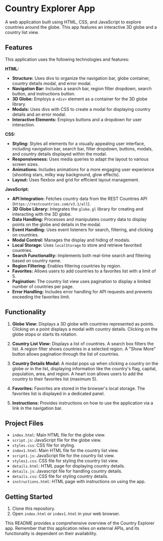 # Country Explorer App

A web application built using HTML, CSS, and JavaScript to explore countries around the globe.  This app features an interactive 3D globe and a country list view.

## Features

This application uses the following technologies and features:

**HTML:**

*   **Structure:** Uses divs to organize the navigation bar, globe container, country details modal, and error modal.
*   **Navigation Bar:** Includes a search bar, region filter dropdown, search button, and instructions button.
*   **3D Globe:** Employs a `<div>` element as a container for the 3D globe library.
*   **Modals:** Uses divs with CSS to create a modal for displaying country details and an error modal.
*   **Interactive Elements:** Employs buttons and a dropdown for user interaction.

**CSS:**

*   **Styling:** Styles all elements for a visually appealing user interface, including navigation bar, search bar, filter dropdown, buttons, modals, and country details displayed within the modal.
*   **Responsiveness:** Uses media queries to adapt the layout to various screen sizes.
*   **Animations:** Includes animations for a more engaging user experience (shooting stars, milky way background, glow effects).
*   **Layout:** Uses flexbox and grid for efficient layout management.

**JavaScript:**

*   **API Integration:** Fetches country data from the REST Countries API (`https://restcountries.com/v3.1/all`).
*   **3D Globe Library:** Integrates the `globe.gl` library for creating and interacting with the 3D globe.
*   **Data Handling:** Processes and manipulates country data to display points on the globe and details in the modal.
*   **Event Handling:** Uses event listeners for search, filtering, and clicking on countries.
*   **Modal Control:** Manages the display and hiding of modals.
*   **Local Storage:** Uses `localStorage` to store and retrieve favorited countries.
*   **Search Functionality:** Implements both real-time search and filtering based on country name.
*   **Region Filtering:** Enables filtering countries by region.
*   **Favorites:** Allows users to add countries to a favorites list with a limit of 5.
*   **Pagination:** The country list view uses pagination to display a limited number of countries per page.
*   **Error Handling:** Includes error handling for API requests and prevents exceeding the favorites limit.

## Functionality

1.  **Globe View:** Displays a 3D globe with countries represented as points. Clicking on a point displays a modal with country details. Clicking on the globe stops or starts its rotation.

2.  **Country List View:** Displays a list of countries. A search box filters the list. A region filter shows countries in a selected region.  A "Show More" button allows pagination through the list of countries.

3.  **Country Details Modal:** A modal pops up when clicking a country on the globe or in the list, displaying information like the country's flag, capital, population, area, and region.  A heart icon allows users to add the country to their favorites list (maximum 5).

4.  **Favorites:** Favorites are stored in the browser's local storage. The favorites list is displayed in a dedicated panel.

5.  **Instructions:** Provides instructions on how to use the application via a link in the navigation bar.


## Project Files

*   `index.html`: Main HTML file for the globe view.
*   `script.js`: JavaScript file for the globe view.
*   `styles.css`: CSS file for styling.
*   `index1.html`: Main HTML file for the country list view.
*   `script1.js`: JavaScript file for the country list view.
*   `styles1.css`: CSS file for styling the country list view.
*   `details.html`: HTML page for displaying country details.
*   `details.js`: Javascript file for handling country details.
*   `details.css`: CSS file for styling country details.
*   `instructions.html`: HTML page with instructions on using the app.


## Getting Started

1.  Clone this repository.
2.  Open `index.html` or `index1.html` in your web browser.


This README provides a comprehensive overview of the Country Explorer app.  Remember that this application relies on external APIs, and its functionality is dependent on their availability.
